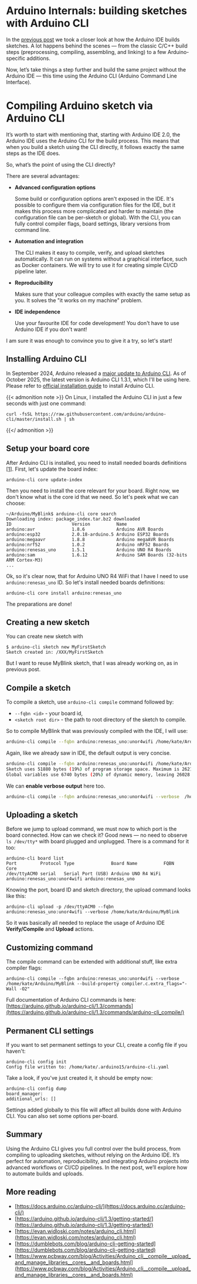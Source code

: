 # Arduino Internals: building sketches with Arduino CLI


In the [previous post](/arduino-ide-build-process/) we took a closer look at how the Arduino IDE builds sketches.
A lot happens behind the scenes — from the classic C/C++ build steps (preprocessing, compiling, assembling, and linking) 
to a few Arduino-specific additions.

Now, let’s take things a step further and build the same project without the Arduino IDE — this time using the Arduino CLI (Arduino
Command Line Interface).

# Compiling Arduino sketch via Arduino CLI

It’s worth to start with mentioning that, starting with Arduino IDE 2.0, the Arduino IDE uses the Arduino CLI
for the build process. This means that when you build a sketch using the CLI directly, it follows exactly the same steps as the IDE does.

So, what’s the point of using the CLI directly?

There are several advantages:

- **Advanced configuration options**

    Some build or configuration options aren't exposed in the IDE. It's possible to configure them via configuration files
    for the IDE, but it makes this process more complicated and harder to maintain (the configuration file can be per-sketch or global).
    With the CLI, you can fully control compiler flags, board settings, library versions from command line.

- **Automation and integration**

  The CLI makes it easy to compile, verify, and upload sketches automatically. 
  It can run on systems without a graphical interface, such as Docker containers.
  We will try to use it for creating simple CI/CD pipeline later.

- **Reproducibility**

    Makes sure that your colleague compiles with exactly the same setup as you. It solves the "it works on my machine" problem.

- **IDE independence**
    
    Use your favourite IDE for code development! You don't have to use Arduino IDE if you don't want!

I am sure it was enough to convince you to give it a try, so let's start!


## Installing Arduino CLI
In September 2024, Arduino released a [major update to Arduino CLI](https://blog.arduino.cc/2024/09/05/arduino-cli-1-0-is-out/). 
As of October 2025, the latest version is Arduino CLI 1.3.1, which I'll be using here. 
Please refer to [official installation guide](https://docs.arduino.cc/arduino-cli/installation/) to install Arduino CLI. 

{{< admonition note >}}
On Linux, I installed the Arduino CLI in just a few seconds with just one command:
```
curl -fsSL https://raw.githubusercontent.com/arduino/arduino-cli/master/install.sh | sh
```
{{</ admonition >}}

## Setup your board core

After Arduino CLI is installed, you need to install needed boards definitions [[1]](https://docs.arduino.cc/arduino-cli/getting-started/). First, let's update the board index:
```
arduino-cli core update-index
```

Then you need to install the core relevant for your board. Right now, we don't know what is the core id that we need.
So let's peek what we can choose:
```
~/Arduino/MyBlink$ arduino-cli core search
Downloading index: package_index.tar.bz2 downloaded                                                                                                                                                                                                                                                                           
ID                       Version          Name
arduino:avr              1.8.6            Arduino AVR Boards
arduino:esp32            2.0.18-arduino.5 Arduino ESP32 Boards
arduino:megaavr          1.8.8            Arduino megaAVR Boards
arduino:nrf52            1.0.2            Arduino nRF52 Boards
arduino:renesas_uno      1.5.1            Arduino UNO R4 Boards
arduino:sam              1.6.12           Arduino SAM Boards (32-bits ARM Cortex-M3)
...
```
Ok, so it's clear now, that for Arduino UNO R4 WiFi that I have I need to use `arduino:renesas_uno` ID.
So let's install needed boards definitions:
```
arduino-cli core install arduino:renesas_uno
 ```

The preparations are done!

## Creating a new sketch

You can create new sketch with
```
$ arduino-cli sketch new MyFirstSketch
Sketch created in: /XXX/MyFirstSketch
```

But I want to reuse MyBlink sketch, that I was already working on, as in previous post.

## Compile a sketch
To compile a sketch, use `arduino-cli compile` command followed by:
- `--fqbn <id>` - your board id,
- `<sketch root dir>` - the path to root directory of the sketch to compile.

So to compile MyBlink that was previously compiled with the IDE, I will use:

```bash
arduino-cli compile --fqbn arduino:renesas_uno:unor4wifi /home/kate/Arduino/MyBlink
```

Again, like we already saw in IDE, the default output is very concise.

```bash
arduino-cli compile --fqbn arduino:renesas_uno:unor4wifi /home/kate/Arduino/MyBlink
Sketch uses 51880 bytes (19%) of program storage space. Maximum is 262144 bytes.
Global variables use 6740 bytes (20%) of dynamic memory, leaving 26028 bytes for local variables. Maximum is 32768 bytes.
```

We can **enable verbose output** here too.
```bash
arduino-cli compile --fqbn arduino:renesas_uno:unor4wifi --verbose  /home/kate/Arduino/MyBlink
```

## Uploading a sketch
Before we jump to upload command, we must now to which port is the board connected. How can we check it?
Good news — no need to observe `ls /dev/tty*` with board plugged and unplugged. There is a command for it too:

```
arduino-cli board list
Port         Protocol Type              Board Name          FQBN                          Core
/dev/ttyACM0 serial   Serial Port (USB) Arduino UNO R4 WiFi arduino:renesas_uno:unor4wifi arduino:renesas_uno
```

Knowing the port, board ID and sketch directory, the upload command looks like this:
```
arduino-cli upload -p /dev/ttyACM0 --fqbn arduino:renesas_uno:unor4wifi --verbose /home/kate/Arduino/MyBlink
```

So it was basically all needed to replace the usage of Arduino IDE **Verify/Compile** and **Upload** actions.

## Customizing command

The compile command can be extended with additional stuff, like extra compiler flags:

```
arduino-cli compile --fqbn arduino:renesas_uno:unor4wifi --verbose  /home/kate/Arduino/MyBlink --build-property compiler.c.extra_flags="-Wall -O2"
```

Full documentation of Arduino CLI commands is here: [https://arduino.github.io/arduino-cli/1.3/commands](https://arduino.github.io/arduino-cli/1.3/commands/arduino-cli_compile/)

## Permanent CLI settings

If you want to set permanent settings to your CLI, create a config file if you haven't:
```
arduino-cli config init
Config file written to: /home/kate/.arduino15/arduino-cli.yaml
```
Take a look, if you've just created it, it should be empty now:
```
arduino-cli config dump
board_manager:
additional_urls: []
```

Settings added globally to this file will affect all builds done with Arduino CLI. You can also set some options per-board.

## Summary
Using the Arduino CLI gives you full control over the build process, 
from compiling to uploading sketches, without relying on the Arduino IDE. 
It’s perfect for automation, reproducibility, and integrating Arduino projects into advanced workflows or CI/CD pipelines. 
In the next post, we’ll explore how to automate builds and uploads.

## More reading
- [https://docs.arduino.cc/arduino-cli/](https://docs.arduino.cc/arduino-cli/)
- [https://arduino.github.io/arduino-cli/1.3/getting-started/](https://arduino.github.io/arduino-cli/1.3/getting-started/)
- [https://evan.widloski.com/notes/arduino_cli.html](https://evan.widloski.com/notes/arduino_cli.html)
- [https://dumblebots.com/blog/arduino-cli-getting-started](https://dumblebots.com/blog/arduino-cli-getting-started)
- [https://www.pcbway.com/blog/Activities/Arduino_cli__compile__upload_and_manage_libraries__cores__and_boards.html](https://www.pcbway.com/blog/Activities/Arduino_cli__compile__upload_and_manage_libraries__cores__and_boards.html)


